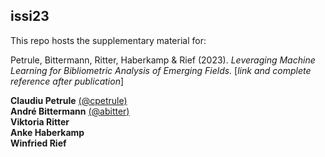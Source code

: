 ## issi23

This repo hosts the supplementary material for:

Petrule, Bittermann, Ritter, Haberkamp & Rief (2023). *Leveraging Machine Learning for Bibliometric Analysis of Emerging Fields.* [*link and complete reference after publication*]


**Claudiu Petrule** [(@cpetrule)](https://github.com/cpetrule)  
**André Bittermann** [(@abitter)](https://github.com/abitter)  
**Viktoria Ritter**  
**Anke Haberkamp**  
**Winfried Rief**  
